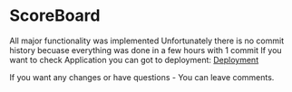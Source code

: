 # ScoreBoard

All major functionality was implemented
Unfortunately there is no commit history becuase everything was done in a few hours with 1 commit
If you want to check Application you can got to deployment: [Deployment](https://scoreboardtest.netlify.app/)

If you want any changes or have questions - You can leave comments.
